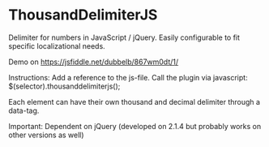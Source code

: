 # ThousandDelimiterJS
Delimiter for numbers in JavaScript / jQuery.
Easily configurable to fit specific localizational needs.

Demo on https://jsfiddle.net/dubbelb/867wm0dt/1/

Instructions:
Add a reference to the js-file.
Call the plugin via javascript:
$(selector).thousanddelimiterjs();

Each element can have their own thousand and decimal delimiter through a data-tag.

Important:
Dependent on jQuery (developed on 2.1.4 but probably works on other versions as well)
